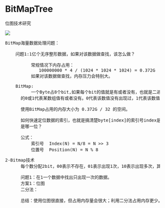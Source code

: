# BitMapTree
位图技术研究

![](https://i.imgur.com/V93wKfw.png)

<pre>
BitMap海量数据处理问题：
       
    问题1:1亿个无序整形数据，如果对该数据做查找，该怎么做？
 
          常规情况下内存占用：
             100000000 * 4 / (1024 * 1024 * 1024) = 0.372G
          如果对该数据做查找，内存压力会特别大。

    BitMap:
          一个Byte占8个bit,如果每个bit的值就是有或者没有，也就是二进制0或者1.那就可用bit
      的0或1代表某数组值有或者没有。0代表该数值没有出现过，1代表该数值出现过。
      
      使用BitMap占用的内存大小为 0.372G / 32 的空间。

      如何快速定位数据的索引，也就是搞清楚byte[index]的索引号index是多少？位置号position
      是哪一位？

      公式：
          索引号  Index(N) = N/8 = N >> 3
          位置号  Position(N) = N % 8 
</pre>

<pre>
2-Bitmap技术
      每个数分配2bit，00表示不存在，01表示出现1次，10表示出现多次，其它同Bitmap。

      问题1：在1一个数据中找出只出现一次的数据。
      方案1：位图
      二分法：

      总结：使用位图很直接，但占用内存量会很大；利用二分法占用内存更少。
</pre>